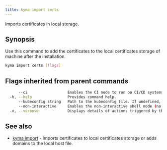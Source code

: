 ```yaml
---
title: kyma import certs
---
```


Imports certificates in local storage.

## Synopsis

Use this command to add the certificates to the local certificates storage of machine after the installation.

```bash
kyma import certs [flags]
```

## Flags inherited from parent commands

```bash
      --ci                  Enables the CI mode to run on CI/CD systems. It avoids any user interaction (such as no dialog prompts) and ensures that logs are formatted properly in log files (such as no spinners for CLI steps).
  -h, --help                Provides command help.
      --kubeconfig string   Path to the kubeconfig file. If undefined, Kyma CLI uses the KUBECONFIG environment variable, or falls back "/$HOME/.kube/config".
      --non-interactive     Enables the non-interactive shell mode (no colorized output, no spinner)
  -v, --verbose             Displays details of actions triggered by the command.
```

## See also

* [kyma import](kyma_import.md)	 - Imports certificates to local certificates storage or adds domains to the local host file.

